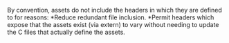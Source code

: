 By convention, assets do not include the headers in which they are defined to for reasons:
*Reduce redundant file inclusion.
*Permit headers which expose that the assets exist (via extern) to vary without needing to update the C files that actually define the assets.

